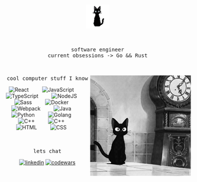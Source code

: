 <div align="center">
<img src="https://raw.githubusercontent.com/MannyToledoC/MannyToledoC/main/assets/1kLR.gif" style="width:4rem"/>

<pre>
<br/>
software engineer
current obsessions -> Go && Rust
<br/>
</pre>
<img src="https://raw.githubusercontent.com/MannyToledoC/MannyToledoC/main/assets/2DTX.gif" style="height:17rem;" align="right" />
<pre>
cool computer stuff I know
</pre>
<div>
<img   alt="React" width="30px" style="padding-right:2rem;" src="https://cdn.jsdelivr.net/gh/devicons/devicon/icons/react/react-original.svg" />
    <img   alt="JavaScript" width="30px" style="padding-right:2rem;" src="https://cdn.jsdelivr.net/gh/devicons/devicon/icons/javascript/javascript-plain.svg" />
    <img   alt="TypeScript" width="30px" style="padding-right:2rem;" src="https://cdn.jsdelivr.net/gh/devicons/devicon/icons/typescript/typescript-plain.svg" />
    <img   alt="NodeJS" width="30px" style="padding-right:2rem;" src="https://cdn.jsdelivr.net/gh/devicons/devicon/icons/nodejs/nodejs-original.svg" />
    <img   alt="Sass" width="30px" style="padding-right:2rem;" src="https://cdn.jsdelivr.net/gh/devicons/devicon/icons/sass/sass-original.svg" />  
    <img   alt="Docker" width="30px" style="padding-right:2rem;" src="https://cdn.jsdelivr.net/gh/devicons/devicon/icons/docker/docker-original.svg"/>  
    <img   alt="Webpack" width="30px" style="padding-right:2rem;" src="https://cdn.jsdelivr.net/gh/devicons/devicon/icons/webpack/webpack-original.svg"/>  
    <img   alt="Java" width="30px" style="padding-right:2rem;" src="https://cdn.jsdelivr.net/gh/devicons/devicon/icons/java/java-original.svg"/>
    <img   alt="Python" width="30px" style="padding-right:2rem;" src="https://cdn.jsdelivr.net/gh/devicons/devicon/icons/python/python-plain.svg" />
    <img   alt="Golang" width="30px" style="padding-right:2rem;" src="https://cdn.jsdelivr.net/gh/devicons/devicon/icons/go/go-original.svg" />
    <img   alt="C++" width="30px" style="padding-right:2rem;" src="https://cdn.jsdelivr.net/gh/devicons/devicon/icons/c/c-line.svg" />
    <img   alt="C++" width="30px" style="padding-right:2rem;" src="https://cdn.jsdelivr.net/gh/devicons/devicon/icons/cplusplus/cplusplus-line.svg" />
    <img   alt="HTML" width="30px" style="padding-right:2rem;" src="https://cdn.jsdelivr.net/gh/devicons/devicon/icons/html5/html5-plain.svg" />
    <img   alt="CSS" width="30px" style="padding-right:2rem;" src="https://cdn.jsdelivr.net/gh/devicons/devicon/icons/css3/css3-plain.svg" />
  </div>

<br/>
<br/>
<pre>
lets chat
</pre>
<div align="">
  <a href="linkedin.com/in/mannytoledoc" target="_blank" >
    <img alt="linkedin" style="height:2rem; "src="https://cdn.jsdelivr.net/gh/devicons/devicon/icons/linkedin/linkedin-original.svg"></a>
  <a href="https://www.codewars.com/users/MannyToledoC/" target="_blank" >
    <img alt="codewars"  style="height:2rem;" src="https://raw.githubusercontent.com/simple-icons/simple-icons/develop/icons/codewars.svg"></a>
</div>

</div>
